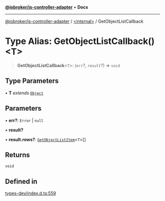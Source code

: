 [**@iobroker/js-controller-adapter**](../../README.md) • **Docs**

***

[@iobroker/js-controller-adapter](../../globals.md) / [\<internal\>](../README.md) / GetObjectListCallback

# Type Alias: GetObjectListCallback()\<T\>

> **GetObjectListCallback**\<`T`\>: (`err`?, `result`?) => `void`

## Type Parameters

• **T** *extends* [`Object`](Object.md)

## Parameters

• **err?**: `Error` \| `null`

• **result?**

• **result.rows?**: [`GetObjectListItem`](../interfaces/GetObjectListItem.md)\<`T`\>[]

## Returns

`void`

## Defined in

[types-dev/index.d.ts:559](https://github.com/ioBroker/ioBroker.js-controller/blob/1bddb836daa1042928a00fd5fb5e1f69cf0ebd69/packages/types-dev/index.d.ts#L559)

